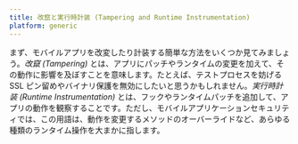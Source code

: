 ```yaml
---
title: 改竄と実行時計装 (Tampering and Runtime Instrumentation)
platform: generic
---
```


まず、モバイルアプリを改変したり計装する簡単な方法をいくつか見てみましょう。_改竄 (Tampering)_ とは、アプリにパッチやランタイムの変更を加えて、その動作に影響を及ぼすことを意味します。たとえば、テストプロセスを妨げる SSL ピン留めやバイナリ保護を無効にしたいと思うかもしれません。_実行時計装 (Runtime Instrumentation)_ とは、フックやランタイムパッチを追加して、アプリの動作を観察することです。ただし、モバイルアプリケーションセキュリティでは、この用語は、動作を変更するメソッドのオーバーライドなど、あらゆる種類のランタイム操作を大まかに指します。
